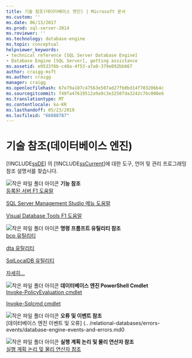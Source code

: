 ```yaml
---
title: 기술 참조(데이터베이스 엔진) | Microsoft 문서
ms.custom: ''
ms.date: 06/13/2017
ms.prod: sql-server-2014
ms.reviewer: ''
ms.technology: database-engine
ms.topic: conceptual
helpviewer_keywords:
- technical reference [SQL Server Database Engine]
- Database Engine [SQL Server], getting assistance
ms.assetid: e9533f6b-c48a-4f53-a7a0-379e092bb667
author: craigg-msft
ms.author: craigg
manager: craigg
ms.openlocfilehash: 67e79a107c47563e507ad27fb0bd14f703206b4c
ms.sourcegitcommit: f40fa47619512a9a9c3e3258fda3242c76c008e6
ms.translationtype: MT
ms.contentlocale: ko-KR
ms.lasthandoff: 05/23/2019
ms.locfileid: "66088787"
---
```

# <a name="technical-reference-database-engine"></a>기술 참조(데이터베이스 엔진)
  [!INCLUDE[ssDE](../includes/ssde-md.md)] 의 [!INCLUDE[ssCurrent](../includes/sscurrent-md.md)]에 대한 도구, 언어 및 관리 프로그래밍 참조 설명서를 찾습니다.  
  
 ![작은 파일 폴더 아이콘](../../2014/integration-services/media/filefolder-small.gif "작은 파일 폴더 아이콘") **기능 참조**  
 [등록된 서버 F1 도움말](../ssms/register-servers/registered-servers-f1-help.md)  
  
 [SQL Server Management Studio 메뉴 도움말](../ssms/menu-help/sql-server-management-studio-menu-help.md)  
  
 [Visual Database Tools F1 도움말](../ssms/visual-db-tools/visual-database-tools-f1-help.md)  
  
 ![작은 파일 폴더 아이콘](../../2014/integration-services/media/filefolder-small.gif "작은 파일 폴더 아이콘") **명령 프롬프트 유틸리티 참조**  
 [bcp 유틸리티](../tools/bcp-utility.md)  
  
 [dta 유틸리티](../tools/dta/dta-utility.md)  
  
 [SqlLocalDB 유틸리티](../tools/sqllocaldb-utility.md)  
  
 [자세히...](../tools/command-prompt-utility-reference-database-engine.md)  
  
 ![작은 파일 폴더 아이콘](../../2014/integration-services/media/filefolder-small.gif "작은 파일 폴더 아이콘") **데이터베이스 엔진 PowerShell Cmdlet**  
 [Invoke-PolicyEvaluation cmdlet](../../2014/database-engine/invoke-policyevaluation-cmdlet.md)  
  
 [Invoke-Sqlcmd cmdlet](../../2014/database-engine/invoke-sqlcmd-cmdlet.md)  
  
 ![작은 파일 폴더 아이콘](../../2014/integration-services/media/filefolder-small.gif "작은 파일 폴더 아이콘") **오류 및 이벤트 참조**  
 [데이터베이스 엔진 이벤트 및 오류] (.. /relational-databases/errors-events/database-engine-events-and-errors.md0  
  
 ![작은 파일 폴더 아이콘](../../2014/integration-services/media/filefolder-small.gif "작은 파일 폴더 아이콘") **실행 계획 논리 및 물리 연산자 참조**  
 [실행 계획 논리 및 물리 연산자 참조](../relational-databases/showplan-logical-and-physical-operators-reference.md)  
  
  
